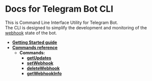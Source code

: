 # Docs for Telegram Bot CLI

This is Command Line Interface Utility for Telegram Bot. <br />
The CLI is designed to simplify the development and monitoring of the [webhook](https://core.telegram.org/bots/api#making-requests-when-getting-updates) state of the bot.

* **[Getting Started guide](https://github.com/jungle-bay/telegram-bot-cli/blob/master/docs/guide.md)**
* **[Commands reference](https://github.com/jungle-bay/telegram-bot-cli/blob/master/docs/commands.md)**
    * **Commands:**
        * **[getUpdates](https://github.com/jungle-bay/telegram-bot-cli/blob/master/docs/commands.md#1-getupdates)**
        * **[setWebhook](https://github.com/jungle-bay/telegram-bot-cli/blob/master/docs/commands.md#2-setwebhook)**
        * **[deleteWebhook](https://github.com/jungle-bay/telegram-bot-cli/blob/master/docs/commands.md#3-deletewebhook)**
        * **[getWebhookInfo](https://github.com/jungle-bay/telegram-bot-cli/blob/master/docs/commands.md#4-getwebhookinfo)**
